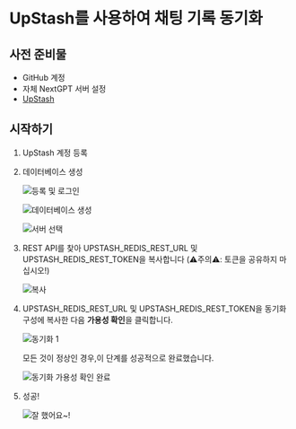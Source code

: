 # UpStash를 사용하여 채팅 기록 동기화

## 사전 준비물

- GitHub 계정
- 자체 NextGPT 서버 설정
- [UpStash](https://upstash.com)

## 시작하기

1. UpStash 계정 등록
2. 데이터베이스 생성

   ![등록 및 로그인](./images/upstash-1.png)

   ![데이터베이스 생성](./images/upstash-2.png)

   ![서버 선택](./images/upstash-3.png)

3. REST API를 찾아 UPSTASH_REDIS_REST_URL 및 UPSTASH_REDIS_REST_TOKEN을 복사합니다 (⚠주의⚠: 토큰을 공유하지 마십시오!)

   ![복사](./images/upstash-4.png)

4. UPSTASH_REDIS_REST_URL 및 UPSTASH_REDIS_REST_TOKEN을 동기화 구성에 복사한 다음 **가용성 확인**을 클릭합니다.

   ![동기화 1](./images/upstash-5.png)

   모든 것이 정상인 경우,이 단계를 성공적으로 완료했습니다.

   ![동기화 가용성 확인 완료](./images/upstash-6.png)

5. 성공!

   ![잘 했어요~!](./images/upstash-7.png)
